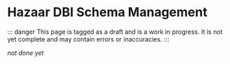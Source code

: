 # Hazaar DBI Schema Management

::: danger
This page is tagged as a draft and is a work in progress.  It is not yet complete and may contain errors or inaccuracies.
:::

*not done yet*